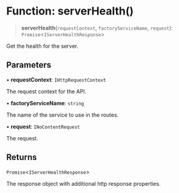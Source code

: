 # Function: serverHealth()

> **serverHealth**(`requestContext`, `factoryServiceName`, `request`): `Promise`\<`IServerHealthResponse`\>

Get the health for the server.

## Parameters

• **requestContext**: `IHttpRequestContext`

The request context for the API.

• **factoryServiceName**: `string`

The name of the service to use in the routes.

• **request**: `INoContentRequest`

The request.

## Returns

`Promise`\<`IServerHealthResponse`\>

The response object with additional http response properties.
